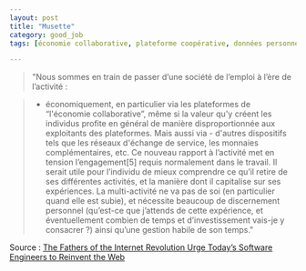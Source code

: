 ```yaml
---
layout: post
title: "Musette"
category: good_job
tags: [économie collaborative, plateforme coopérative, données personnelles]

---
```


>"Nous sommes en train de passer d’une société de l’emploi à l’ère de l’activité :

>- économiquement, en particulier via les plateformes de “l'économie collaborative”, même si la valeur qu'y créent les individus profite en général de manière disproportionnée aux exploitants des plateformes. Mais aussi via -       d'autres dispositifs tels que les réseaux d'échange de service, les monnaies complémentaires, etc. Ce nouveau rapport à l’activité met en tension l’engagement[5] requis normalement dans le travail. Il serait utile pour l’individu de mieux comprendre ce qu’il retire de ses différentes activités, et la manière dont il capitalise sur ses expériences. La multi-activité ne va pas de soi (en particulier quand elle est subie), et nécessite beaucoup de discernement personnel (qu’est-ce que j’attends de cette expérience, et éventuellement combien de temps et d’investissement vais-je y consacrer ?) ainsi qu’une gestion habile de son temps."


Source : [The Fathers of the Internet Revolution Urge Today’s Software Engineers to Reinvent the Web][source]


[source]: http://spectrum.ieee.org/view-from-the-valley/telecom/internet/the-fathers-of-the-internet-revolution-urge-todays-pioneers-to-reinvent-the-web


